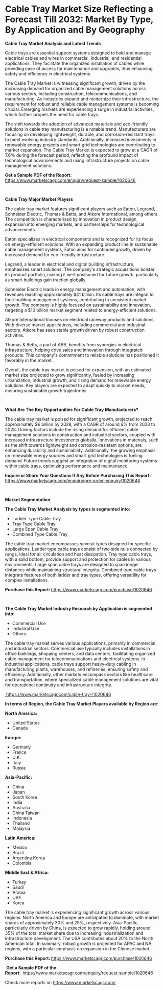 <p><h1>Cable Tray Market Size Reflecting a Forecast Till 2032: Market By Type, By Application and By Geography</h1></p><p><strong>Cable Tray Market Analysis and Latest Trends</strong></p>
<p><p>Cable trays are essential support systems designed to hold and manage electrical cables and wires in commercial, industrial, and residential applications. They facilitate the organized installation of cables while providing ease of access for maintenance and upgrades, thus enhancing safety and efficiency in electrical systems.</p><p>The Cable Tray Market is witnessing significant growth, driven by the increasing demand for organized cable management solutions across various sectors, including construction, telecommunications, and manufacturing. As industries expand and modernize their infrastructure, the requirement for robust and reliable cable management systems is becoming crucial. Emerging markets are experiencing a surge in industrial activities, which further propels the need for cable trays.</p><p>The shift towards the adoption of advanced materials and eco-friendly solutions in cable tray manufacturing is a notable trend. Manufacturers are focusing on developing lightweight, durable, and corrosion-resistant trays to meet evolving industry standards. Additionally, increased investments in renewable energy projects and smart grid technologies are contributing to market expansion. The Cable Tray Market is expected to grow at a CAGR of 7.6% during the forecast period, reflecting the profound impact of technological advancements and rising infrastructure projects on cable management solutions.</p></p>
<p><strong>Get a Sample PDF of the Report:&nbsp;</strong> <a href="https://www.marketscagr.com/enquiry/request-sample/1020646?utm_campaign=3277&utm_medium=2&utm_source=Github&utm_content=ia&utm_term=09042025&utm_id=cable-tray">https://www.marketscagr.com/enquiry/request-sample/1020646</a></p>
<p>&nbsp;</p>
<p><strong>Cable Tray Major Market Players</strong></p>
<p><p>The cable tray market features significant players such as Eaton, Legrand, Schneider Electric, Thomas & Betts, and Atkore International, among others. The competition is characterized by innovation in product design, expansion into emerging markets, and partnerships for technological advancements.</p><p>Eaton specializes in electrical components and is recognized for its focus on energy-efficient solutions. With an expanding product line in sustainable cable management systems, Eaton aims for continued growth, driven by increased demand for eco-friendly infrastructure. </p><p>Legrand, a leader in electrical and digital building infrastructure, emphasizes smart solutions. The company's strategic acquisitions bolster its product portfolio, making it well-positioned for future growth, particularly as smart buildings gain traction globally.</p><p>Schneider Electric leads in energy management and automation, with revenues reaching approximately $31 billion. Its cable trays are integral to their building management systems, contributing to consistent market growth. The company is highly focused on sustainability and innovation, targeting a $10 billion market segment related to energy-efficient solutions.</p><p>Atkore International focuses on electrical raceway products and solutions. With diverse market applications, including commercial and industrial sectors, Atkore has seen stable growth driven by robust construction activities.</p><p>Thomas & Betts, a part of ABB, benefits from synergies in electrical infrastructure, helping drive sales and innovation through integrated products. This company's commitment to reliable solutions has positioned it favorably in the market.</p><p>Overall, the cable tray market is poised for expansion, with an estimated market size projected to grow significantly, fueled by increasing urbanization, industrial growth, and rising demand for renewable energy solutions. Key players are expected to adapt quickly to market needs, ensuring sustainable growth trajectories.</p></p>
<p>&nbsp;</p>
<p><strong>What Are The Key Opportunities For Cable Tray Manufacturers?</strong></p>
<p><p>The cable tray market is poised for significant growth, projected to reach approximately $6 billion by 2028, with a CAGR of around 6% from 2023 to 2028. Driving factors include the rising demand for efficient cable management solutions in construction and industrial sectors, coupled with increased infrastructure investments globally. Innovations in materials, such as the shift towards lightweight and corrosion-resistant options, are enhancing durability and sustainability. Additionally, the growing emphasis on renewable energy sources and smart grid technologies is fueling demand. Future trends suggest an integration of digital monitoring systems within cable trays, optimizing performance and maintenance.</p></p>
<p><strong>Inquire or Share Your Questions If Any Before Purchasing This Report:</strong> <a href="https://www.marketscagr.com/enquiry/pre-order-enquiry/1020646?utm_campaign=3277&utm_medium=2&utm_source=Github&utm_content=ia&utm_term=09042025&utm_id=cable-tray">https://www.marketscagr.com/enquiry/pre-order-enquiry/1020646</a></p>
<p>&nbsp;</p>
<p><strong>Market Segmentation</strong></p>
<p><strong>The Cable Tray Market Analysis by types is segmented into:</strong></p>
<p><ul><li>Ladder Type Cable Tray</li><li>Tray Type Cable Tray</li><li>Large Span Cable Tray</li><li>Combined Type Cable Tray</li></ul></p>
<p><p>The cable tray market encompasses several types designed for specific applications. Ladder type cable trays consist of two side rails connected by rungs, ideal for air circulation and heat dissipation. Tray type cable trays, with a solid bottom, provide support and protection for cables in various environments. Large span cable trays are designed to span longer distances while maintaining structural integrity. Combined type cable trays integrate features of both ladder and tray types, offering versatility for complex installations.</p></p>
<p><strong>Purchase this Report:&nbsp;</strong><a href="https://www.marketscagr.com/purchase/1020646?utm_campaign=3277&utm_medium=2&utm_source=Github&utm_content=ia&utm_term=09042025&utm_id=cable-tray">https://www.marketscagr.com/purchase/1020646</a></p>
<p>&nbsp;</p>
<p><strong>The Cable Tray Market Industry Research by Application is segmented into:</strong></p>
<p><ul><li>Commercial Use</li><li>Industral Use</li><li>Others</li></ul></p>
<p><p>The cable tray market serves various applications, primarily in commercial and industrial sectors. Commercial use typically includes installations in office buildings, shopping centers, and data centers, facilitating organized cable management for telecommunications and electrical systems. In industrial applications, cable trays support heavy-duty cabling in manufacturing plants, warehouses, and refineries, ensuring safety and efficiency. Additionally, other markets encompass sectors like healthcare and transportation, where specialized cable management solutions are vital for operational continuity and infrastructure integrity.</p></p>
<p><a href="https://www.marketscagr.com/cable-tray-r1020646?utm_campaign=3277&utm_medium=2&utm_source=Github&utm_content=ia&utm_term=09042025&utm_id=cable-tray">&nbsp;https://www.marketscagr.com/cable-tray-r1020646</a></p>
<p><strong>In terms of Region, the Cable Tray Market Players available by Region are:</strong></p>
<p>
    <p> <strong> North America: </strong>
        <ul>
            <li>United States</li>
            <li>Canada</li>
        </ul>
        </p> 
    <p> <strong> Europe: </strong>
        <ul>
            <li>Germany</li>
            <li>France</li>
            <li>U.K.</li>
            <li>Italy</li>
            <li>Russia</li>
        </ul>
        </p> 
    <p> <strong> Asia-Pacific: </strong>
        <ul>
            <li>China</li>
            <li>Japan</li>
            <li>South Korea</li>
            <li>India</li>
            <li>Australia</li>
            <li>China Taiwan</li>
            <li>Indonesia</li>
            <li>Thailand</li>
            <li>Malaysia</li>
        </ul>
        </p> 
    <p> <strong> Latin America: </strong>
        <ul>
            <li>Mexico</li>
            <li>Brazil</li>
            <li>Argentina Korea</li>
            <li>Colombia</li>
        </ul>
        </p> 
    <p> <strong> Middle East & Africa: </strong>
        <ul>
            <li>Turkey</li>
            <li>Saudi</li>
            <li>Arabia</li>
            <li>UAE</li>
            <li>Korea</li>
        </ul>
    </p>
    </p>
<p><p>The cable tray market is experiencing significant growth across various regions. North America and Europe are anticipated to dominate, with market shares of approximately 30% and 25%, respectively. Asia-Pacific, particularly driven by China, is expected to grow rapidly, holding around 35% of the total market share due to increasing industrialization and infrastructure development. The USA contributes about 20% to the North American total. In summary, robust growth is projected for APAC and NA regions, with a particular emphasis on expansion in the Chinese market.</p></p>
<p><strong>Purchase this Report: </strong><a href="https://www.marketscagr.com/purchase/1020646?utm_campaign=3277&utm_medium=2&utm_source=Github&utm_content=ia&utm_term=09042025&utm_id=cable-tray">https://www.marketscagr.com/purchase/1020646</a></p>
<p>&nbsp;<strong>Get a Sample PDF of the Report:&nbsp;&nbsp;</strong><a href="https://www.marketscagr.com/enquiry/request-sample/1020646?utm_campaign=3277&utm_medium=2&utm_source=Github&utm_content=ia&utm_term=09042025&utm_id=cable-tray">https://www.marketscagr.com/enquiry/request-sample/1020646</a></p>
<p><strong></strong></p>
<p>Check more reports on <a href="https://www.marketscagr.com/?utm_campaign=3277&utm_medium=2&utm_source=Github&utm_content=ia&utm_term=09042025&utm_id=cable-tray">https://www.marketscagr.com/</a></p>